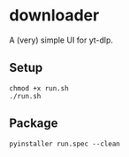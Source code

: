 # downloader

A (very) simple UI for yt-dlp.

## Setup

```shell
chmod +x run.sh
./run.sh
```

## Package

```shell
pyinstaller run.spec --clean
```